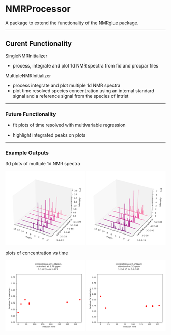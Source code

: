 # NMRProcessor

A package to extend the functionality of the [NMRglue](https://www.nmrglue.com/) package.

---

## Curent Functionality

SingleNMRInitializer

- process, integrate and plot 1d NMR spectra from fid and procpar files

MultipleNMRInitializer

- process integrate and plot multiple 1d NMR spectra
- plot time resolved species concentration using an internal standard signal and a reference signal from the species of intrist

---

### Future Functionality

- fit plots of time resolved with multivariable regression

- highlight integrated peaks on plots

---

### Example Outputs

3d plots of multiple 1d NMR spectra
<p>
    <img src = '1-1-0.2 - 6-1-377 to_3d_plot() fig.png' width='250' />
    <img src = '1-2-0.15 - 5-2-180 to_3d_plot() fig.png' width='250' />
</p>

plots of concentration vs time
<p>
    <img src = '1-1-0.2 to 6-1-377 integrations at ppm = 1.42.png' width='250' />
    <img src = '1-2-0.15 to 5-2-180 integrations at ppm = 1.25.png' width='250' />
</p>